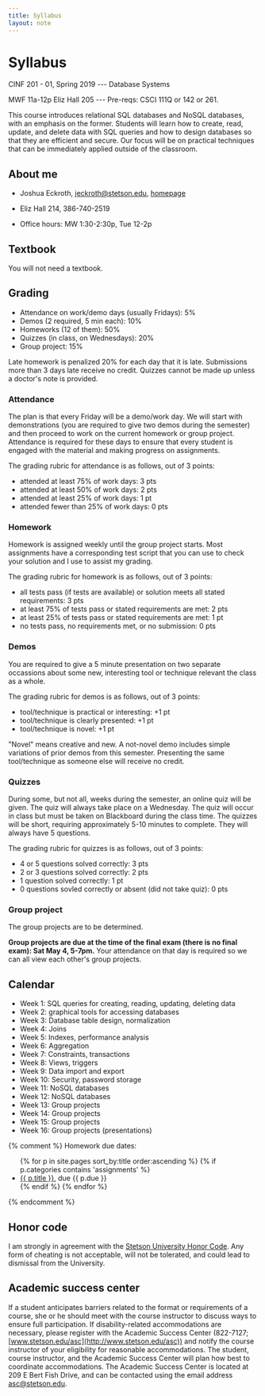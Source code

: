 ```yaml
---
title: Syllabus
layout: note
---
```


# Syllabus

CINF 201 - 01, Spring 2019 --- Database Systems

MWF 11a-12p Eliz Hall 205 --- Pre-reqs: CSCI 111Q or 142 or 261.

This course introduces relational SQL databases and NoSQL databases, with an emphasis on the former. Students will learn how to create, read, update, and delete data with SQL queries and how to design databases so that they are efficient and secure. Our focus will be on practical techniques that can be immediately applied outside of the classroom.

## About me

- Joshua Eckroth, [jeckroth@stetson.edu](mailto:jeckroth@stetson.edu), [homepage](http://www2.stetson.edu/~jeckroth/)

- Eliz Hall 214, 386-740-2519

- Office hours: MW 1:30-2:30p, Tue 12-2p

## Textbook

You will not need a textbook.

## Grading

- Attendance on work/demo days (usually Fridays): 5%
- Demos (2 required, 5 min each): 10%
- Homeworks (12 of them): 50%
- Quizzes (in class, on Wednesdays): 20%
- Group project: 15%

Late homework is penalized 20% for each day that it is
late. Submissions more than 3 days late receive no credit. Quizzes
cannot be made up unless a doctor's note is provided.

### Attendance

The plan is that every Friday will be a demo/work day. We will start
with demonstrations (you are required to give two demos during the
semester) and then proceed to work on the current homework or group
project. Attendance is required for these days to ensure that every
student is engaged with the material and making progress on
assignments.

The grading rubric for attendance is as follows, out of 3 points:

- attended at least 75% of work days: 3 pts
- attended at least 50% of work days: 2 pts
- attended at least 25% of work days: 1 pt
- attended fewer than 25% of work days: 0 pts

### Homework

Homework is assigned weekly until the group project starts. Most
assignments have a corresponding test script that you can use to check
your solution and I use to assist my grading.

The grading rubric for homework is as follows, out of 3 points:

- all tests pass (if tests are available) or solution meets all stated requirements: 3 pts
- at least 75% of tests pass or stated requirements are met: 2 pts
- at least 25% of tests pass or stated requirements are met: 1 pt
- no tests pass, no requirements met, or no submission: 0 pts

### Demos

You are required to give a 5 minute presentation on two separate
occassions about some new, interesting tool or technique relevant the
class as a whole.

The grading rubric for demos is as follows, out of 3 points:

- tool/technique is practical or interesting: +1 pt
- tool/technique is clearly presented: +1 pt
- tool/technique is novel: +1 pt

"Novel" means creative and new. A not-novel demo includes simple
variations of prior demos from this semester. Presenting the same
tool/technique as someone else will receive no credit.

### Quizzes

During some, but not all, weeks during the semester, an online quiz will be
given. The quiz will always take place on a Wednesday. The quiz will occur in
class but must be taken on Blackboard during the class time. The quizzes will
be short, requiring approximately 5-10 minutes to complete. They will always
have 5 questions.

The grading rubric for quizzes is as follows, out of 3 points:

- 4 or 5 questions solved correctly: 3 pts
- 2 or 3 questions solved correctly: 2 pts
- 1 question solved correctly: 1 pt
- 0 questions sovled correctly or absent (did not take quiz): 0 pts

### Group project

The group projects are to be determined.

**Group projects are due at the time of the final exam (there is no final exam): Sat May 4, 5-7pm.** Your attendance on that day is required so we can all view each other's group projects.

## Calendar

- Week 1: SQL queries for creating, reading, updating, deleting data
- Week 2: graphical tools for accessing databases
- Week 3: Database table design, normalization
- Week 4: Joins
- Week 5: Indexes, performance analysis
- Week 6: Aggregation
- Week 7: Constraints, transactions
- Week 8: Views, triggers
- Week 9: Data import and export
- Week 10: Security, password storage
- Week 11: NoSQL databases
- Week 12: NoSQL databases
- Week 13: Group projects
- Week 14: Group projects
- Week 15: Group projects
- Week 16: Group projects (presentations)

{% comment %}
Homework due dates:

<ul>
{% for p in site.pages sort_by:title order:ascending %}
{% if p.categories contains 'assignments' %}
<li>
<a href="{{ p.url }}">{{ p.title }}</a>, due {{ p.due }}
</li>
{% endif %}
{% endfor %}
</ul>

{% endcomment %}

## Honor code

I am strongly in agreement with the [Stetson University Honor Code](http://www.stetson.edu/other/honor-system/). Any form of cheating is not acceptable, will not be tolerated, and could lead to dismissal from the University.

## Academic success center

If a student anticipates barriers related to the format or requirements of a course, she or he should meet with the course instructor to discuss ways to ensure full participation. If disability-related accommodations are necessary, please register with the Academic Success Center (822-7127; [www.stetson.edu/asc](http://www.stetson.edu/asc)) and notify the course instructor of your eligibility for reasonable accommodations. The student, course instructor, and the Academic Success Center will plan how best to coordinate accommodations. The Academic Success Center is located at 209 E Bert Fish Drive, and can be contacted using the email address [asc@stetson.edu](mailto:asc@stetson.edu).


